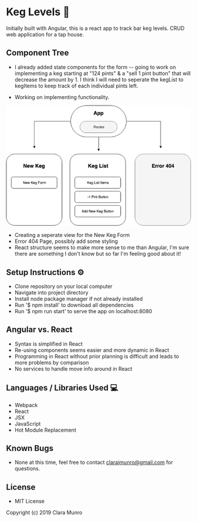 # Keg Levels  :beers:

Initially built with Angular, this is a react app to track bar keg levels. CRUD web application for a tap house.

## Component Tree

* I already added state components for the form -- going to work on implementing a keg starting at "124 pints" & a "sell 1 pint button" that will decrease the amount by 1. I think I will need to seperate the kegList to kegItems to keep track of each individual pints left.

* Working on implementing functionality.

![Component-Tree](/images/Keg-Levels.png)

* Creating a seperate view for the New Keg Form
* Error 404 Page, possibly add some styling
* React structure seems to make more sense to me than Angular, I'm sure there are something I don't know but so far I'm feeling good about it!

## Setup Instructions :gear:

* Clone repository on your local computer
* Navigate into project directory
* Install node package manager if not already installed
* Run '$ npm install' to download all dependencies
* Run '$ npm run start' to serve the app on localhost:8080

## Angular vs. React

* Syntax is simplified in React
* Re-using components seems easier and more dynamic in React
* Programming in React without prior planning is difficult and leads to more problems by comparison
* No services to handle move info around in React

## Languages / Libraries Used   :computer:
* Webpack
* React
* JSX
* JavaScript
* Hot Module Replacement

## Known Bugs
* None at this time, feel free to contact clarajmunro@gmail.com for questions.

## License
* MIT License

Copyright (c) 2019 Clara Munro
